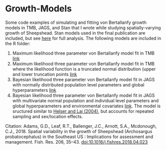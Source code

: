 # Growth-Models
Some code examples of simulating and fitting von Bertallanfy growth models in TMB, JAGS, and Stan that I wrote while studying spatially-varying growth of Sheepshead. Stan models used in the final publication are included, but see [here](https://github.com/grantdadams/Spatial-Growth-Models) for full analysis. The following models are included in the R folder:

1. Maximum likelihood three parameter von Bertallanfy model fit in TMB [link](https://github.com/grantdadams/Growth-Models/blob/master/R/von_Bertalanffy_growth_TMB.R)
2. Maximum likelihood three parameter von Bertallanfy model fit in TMB where the likelihood function is a truncated normal distribution (upper and lower truncation points [link](https://github.com/grantdadams/Growth-Models/blob/master/R/Truncated_von_Bertalanffy_growth_TMB.R)
3. Bayesian likelihood three parameter von Bertallanfy model fit in JAGS with normally distributed population level parameters and global hyperparameters [link](https://github.com/grantdadams/Growth-Models/blob/master/R/Hierarchical_growth_model_JAGS.R)
4. Bayesian likelihood three parameter von Bertallanfy model fit in JAGS with multivariate normal population and individual level parameters and global hyperparameters and environmental covariates [link](https://github.com/grantdadams/Growth-Models/blob/master/R/Hierarchical_growth_model_JAGS.R). The model is sructured similar to [Helser and Lai (2004)](https://www.sciencedirect.com/science/article/pii/S0304380004001577), but accounts for repeated sampling and sex/location effects.

Citation:
Adams, G.D., Leaf, R.T., Ballenger, J.C., Arnott, S.A., Mcdonough, C.J., 2018. Spatial variability in the growth of Sheepshead (Archosargus probatocephalus) in the Southeast US : Implications for assessment and management. Fish. Res. 206, 35–43. [doi:10.1016/j.fishres.2018.04.023](https://www.sciencedirect.com/science/article/abs/pii/S0165783618301279)
